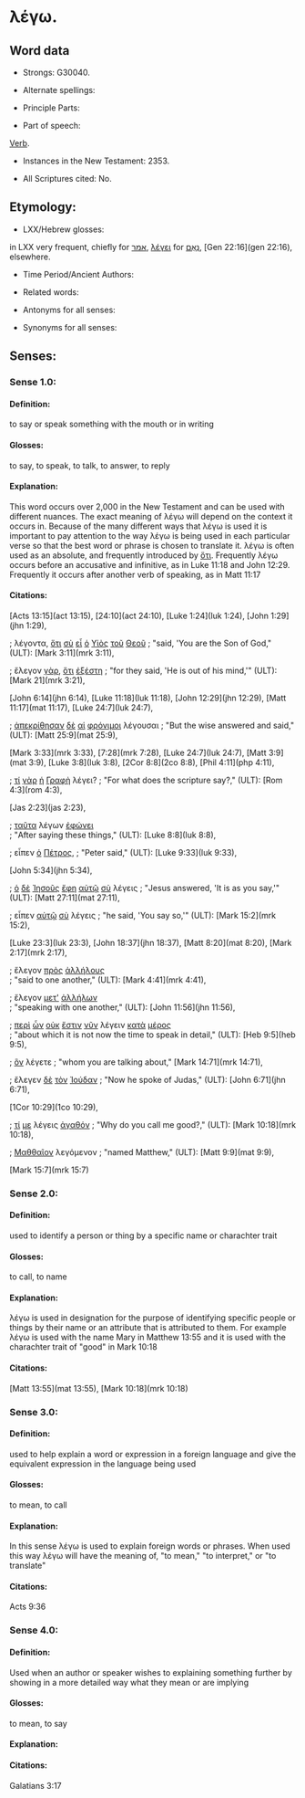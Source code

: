 # λέγω.

<!-- Status: S3=Needs2ndReview -->
<!-- Lexica used for edits: BDAG, FFM, LN, A-S -->

## Word data

* Strongs: G30040.

* Alternate spellings:


* Principle Parts: 


* Part of speech: 

[Verb](http://ugg.readthedocs.io/en/latest/verb.html).

* Instances in the New Testament: 2353.

* All Scriptures cited: No.

## Etymology: 


* LXX/Hebrew glosses: 

in LXX very frequent, chiefly for [אמר](//en-uhal/H0559), [λέγει](../G35880/01.md) for [נְאֻם](//en-uhal/H5002), [Gen 22:16](gen 22:16), elsewhere.

* Time Period/Ancient Authors: 


* Related words: 

* Antonyms for all senses:

* Synonyms for all senses: 


## Senses:  


### Sense  1.0:
 

#### Definition: 

to say or speak something with the mouth or in writing

#### Glosses: 

to say, to speak, to talk, to answer, to reply

#### Explanation: 

This word occurs over 2,000 in the New Testament and can be used with different nuances. The exact meaning of λέγω will depend on the context it occurs in. Because of the many different ways that λέγω is used it is important to pay attention to the way λέγω is being used in each particular verse so that the best word or phrase is chosen to translate it. λέγω is often used as an absolute, and frequently introduced by [ὅτι](../G37540/01.md).  Frequently λέγω occurs before an accusative and infinitive, as in Luke 11:18 and John 12:29. Frequently it occurs after another verb of speaking, as in Matt 11:17


#### Citations: 

[Acts 13:15](act 13:15), [24:10](act 24:10), [Luke 1:24](luk 1:24), [John 1:29](jhn 1:29),

; λέγοντα, [ὅτι](../G37540/01.md) [σὺ](../G47710/01.md) [εἶ](../G15100/01.md) [ὁ](../G35880/01.md) [Υἱὸς](../G52070/01.md) [τοῦ](../G35880/01.md) [Θεοῦ](../G23160/01.md) 
; "said, 'You are the Son of God," (ULT): [Mark 3:11](mrk 3:11), 

; ἔλεγον [γὰρ](../G10630/01.md), [ὅτι](../G37540/01.md) [ἐξέστη](../G18390/01.md) 
; "for they said, 'He is out of his mind,'" (ULT): [Mark 21](mrk 3:21), 

[John 6:14](jhn 6:14), [Luke 11:18](luk 11:18), [John 12:29](jhn 12:29), [Matt 11:17](mat 11:17), [Luke 24:7](luk 24:7),

; [ἀπεκρίθησαν](../G06110/01.md) [δὲ](../G11610/01.md) [αἱ](../G35880/01.md) [φρόνιμοι](../G54290/01.md) λέγουσαι 
; "But the wise answered and said," (ULT): 
[Matt 25:9](mat 25:9), 

[Mark 3:33](mrk 3:33), [7:28](mrk 7:28), [Luke 24:7](luk 24:7), [Matt 3:9](mat 3:9), [Luke 3:8](luk 3:8), [2Cor 8:8](2co 8:8), [Phil 4:11](php 4:11), 

; [τί](../G51010/01.md) [γὰρ](../G10630/01.md) [ἡ](../G35880/01.md) [Γραφὴ](../G11240/01.md) λέγει? 
; "For what does the scripture say?," (ULT): [Rom 4:3](rom 4:3), 

[Jas 2:23](jas 2:23), 

; [ταῦτα](../G37780/01.md) λέγων [ἐφώνει](../G54550/01.md)  
; "After saying these things," (ULT): [Luke 8:8](luk 8:8), 

; εἶπεν [ὁ](../G35880/01.md) [Πέτρος](../G40740/01.md), 
; "Peter said," (ULT): [Luke 9:33](luk 9:33), 

[John 5:34](jhn 5:34), 

; [ὁ](../G35880/01.md) [δὲ](../G11610/01.md) [Ἰησοῦς](../G24240/01.md) [ἔφη](../G53460/01.md) [αὐτῷ](../G08460/01.md) [σὺ](../G47710/01.md) λέγεις 
; "Jesus answered, 'It is as you say,'" (ULT): [Matt 27:11](mat 27:11),

; εἶπεν [αὐτῷ](../G08460/01.md) [σὺ](../G47710/01.md) λέγεις 
; "he said, 'You say so,'" (ULT): [Mark 15:2](mrk 15:2), 

[Luke 23:3](luk 23:3), [John 18:37](jhn 18:37), [Matt 8:20](mat 8:20), [Mark 2:17](mrk 2:17), 

; ἔλεγον [πρὸς](../G43140/01.md) [ἀλλήλους](../G02400/01.md)  
; "said to one another," (ULT): [Mark 4:41](mrk 4:41), 

; ἔλεγον [μετ'](../G33260/01.md) [ἀλλήλων](../G02400/01.md)  
; "speaking with one another," (ULT): [John 11:56](jhn 11:56), 

; [περὶ](../G40120/01.md) [ὧν](../G37390/01.md) [οὐκ](../G37560/01.md) [ἔστιν](../G15100/01.md) [νῦν](../G35680/01.md) λέγειν [κατὰ](../G25960/01.md) [μέρος](../G33130/01.md)  
; "about which it is not now the time to speak in detail," (ULT): [Heb 9:5](heb 9:5),

; [ὃν](../G37390/01.md) λέγετε 
; "whom you are talking about," [Mark 14:71](mrk 14:71), 

; ἔλεγεν [δὲ](../G11610/01.md) [τὸν](../G35880/01.md) [Ἰούδαν](../G24550/01.md) 
; "Now he spoke of Judas," (ULT): [John 6:71](jhn 6:71), 

[1Cor 10:29](1co 10:29),

; [τί](../G51010/01.md) [με](../G1473/01.md) λέγεις [ἀγαθόν](../G00180/01.md) 
; "Why do you call me good?," (ULT): [Mark 10:18](mrk 10:18), 

; [Μαθθαῖον](../G31560/01.md) λεγόμενον 
; "named Matthew," (ULT): [Matt 9:9](mat 9:9), 

[Mark 15:7](mrk 15:7)

### Sense  2.0:
 

#### Definition: 

used to identify a person or thing by a specific name or charachter trait

#### Glosses: 

to call, to name


#### Explanation: 

λέγω is used in designation for the purpose of identifying specific people or things by their name or an attribute that is attributed to them. For example λέγω is used with the name Mary in Matthew 13:55 and it is used with the charachter trait of "good" in Mark 10:18

#### Citations: 

[Matt 13:55](mat 13:55), [Mark 10:18](mrk 10:18)

### Sense  3.0:
 

#### Definition: 

used to help explain a word or expression in a foreign language and give the equivalent expression in the language being used

#### Glosses: 

to mean, to call


#### Explanation: 

In this sense λέγω is used to explain foreign words or phrases. When used this way λέγω will have the meaning of, "to mean," "to interpret," or "to translate"  


#### Citations:

Acts 9:36

### Sense  4.0:
 

#### Definition: 

Used when an author or speaker wishes to explaining something further by showing in a more detailed way what they mean or are implying

#### Glosses: 

to mean, to say


#### Explanation: 



#### Citations:

Galatians 3:17
